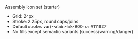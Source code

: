 Assembly icon set (starter)

- Grid: 24px
- Stroke: 2.25px, round caps/joins
- Default stroke: var(--alain-ink-900) or #111827
- No fills except semantic variants (success/warning/danger)

